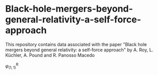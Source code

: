 # Black-hole-mergers-beyond-general-relativity-a-self-force-approach
This repository contains data associated with the paper "Black hole mergers beyond general relativity: a self-force approach" by A. Roy, L. Küchler, A. Pound and R. Panosso Macedo

$\varphi^\text{R}_{(1,1)}$

